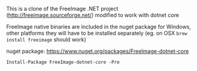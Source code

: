 This is a clone of the FreeImage .NET project (http://freeimage.sourceforge.net/) modified to work with dotnet core

FreeImage native binaries are included in the nuget package for Windows, other platforms they will have to be installed separately (eg. on OSX `brew install freeimage` should work)

nuget package: https://www.nuget.org/packages/FreeImage-dotnet-core

`Install-Package FreeImage-dotnet-core -Pre`
